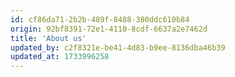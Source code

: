 ```yaml
---
id: cf86da71-2b2b-489f-8488-380ddc610b84
origin: 92bf8391-72e1-4110-8cdf-6637a2e7462d
title: 'About us'
updated_by: c2f8321e-be41-4d83-b9ee-8136dba46b39
updated_at: 1733996258
---
```

